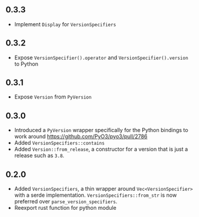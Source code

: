 ## 0.3.3

 * Implement `Display` for `VersionSpecifiers`

## 0.3.2

 * Expose `VersionSpecifier().operator` and `VersionSpecifier().version` to Python

## 0.3.1

 * Expose `Version` from `PyVersion`

## 0.3.0

 * Introduced a `PyVersion` wrapper specifically for the Python bindings to work around https://github.com/PyO3/pyo3/pull/2786
 * Added `VersionSpecifiers::contains`
 * Added `Version::from_release`, a constructor for a version that is just a release such as `3.8`.

## 0.2.0

* Added `VersionSpecifiers`, a thin wrapper around `Vec<VersionSpecifier>` with a serde implementation. `VersionSpecifiers::from_str` is now preferred over `parse_version_specifiers`.
* Reexport rust function for python module